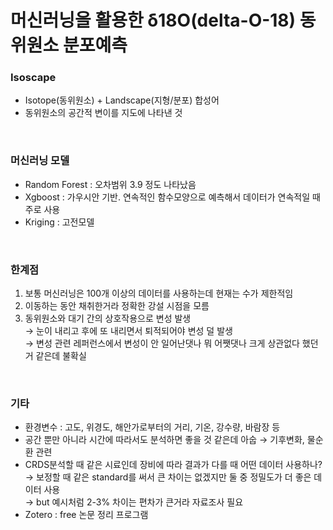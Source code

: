 # 머신러닝을 활용한 δ18O(delta-O-18) 동위원소 분포예측
### Isoscape
- Isotope(동위원소) + Landscape(지형/분포) 합성어
- 동위원소의 공간적 변이를 지도에 나타낸 것
<br>

### 머신러닝 모델
- Random Forest : 오차범위 3.9 정도 나타났음
- Xgboost : 가우시안 기반. 연속적인 함수모양으로 예측해서 데이터가 연속적일 때 주로 사용
- Kriging : 고전모델
<br>

### 한계점
1. 보통 머신러닝은 100개 이상의 데이터를 사용하는데 현재는 수가 제한적임
2. 이동하는 동안 채취한거라 정확한 강설 시점을 모름
3. 동위원소와 대기 간의 상호작용으로 변성 발생  
  → 눈이 내리고 후에 또 내리면서 퇴적되어야 변성 덜 발생  
  → 변성 관련 레퍼런스에서 변성이 안 일어난댓나 뭐 어쨋댓나 크게 상관없다 했던거 같은데 불확실
<br>

### 기타
- 환경변수 : 고도, 위경도, 해안가로부터의 거리, 기온, 강수량, 바람장 등
- 공간 뿐만 아니라 시간에 따라서도 분석하면 좋을 것 같은데 아숩 → 기후변화, 물순환 관련
- CRDS분석할 때 같은 시료인데 장비에 따라 결과가 다를 때 어떤 데이터 사용하나?  
  → 보정할 때 같은 standard를 써서 큰 차이는 없겠지만 둘 중 정밀도가 더 좋은 데이터 사용  
  → but 예시처럼 2-3% 차이는 편차가 큰거라 자료조사 필요 
- Zotero : free 논문 정리 프로그램